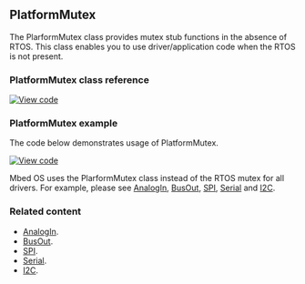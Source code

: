 ## PlatformMutex

The PlarformMutex class provides mutex stub functions in the absence of RTOS. This class enables you to use driver/application code when the RTOS is not present. 

### PlatformMutex class reference

[![View code](https://www.mbed.com/embed/?type=library)](https://os-doc-builder.test.mbed.com/docs/v5.7/mbed-os-api-doxy/class_platform_mutex.html)

### PlatformMutex example

The code below demonstrates usage of PlatformMutex.

[![View code](https://www.mbed.com/embed/?url=https://os.mbed.com/teams/mbed_example/code/mbed-os-example-platform-mutex/)](https://os.mbed.com/teams/mbed_example/code/mbed-os-example-platform-mutex/file/2084d9e90526/main.cpp)

Mbed OS uses the PlarformMutex class instead of the RTOS mutex for all drivers. For example, please see <a href="/docs/v5.6/reference/analogin.html" target="_blank">AnalogIn</a>, <a href="/docs/v5.6/reference/busout.html" target="_blank">BusOut</a>, <a href="/docs/v5.6/reference/spi.html" target="_blank">SPI</a>, <a href="/docs/v5.6/reference/serial.html" target="_blank">Serial</a> and <a href="/docs/v5.6/reference/i2c.html" target="_blank">I2C</a>.

### Related content

- <a href="/docs/v5.6/reference/analogin.html" target="_blank">AnalogIn</a>.
- <a href="/docs/v5.6/reference/busout.html" target="_blank">BusOut</a>. 
- <a href="/docs/v5.6/reference/spi.html" target="_blank">SPI</a>. 
- <a href="/docs/v5.6/reference/serial.html" target="_blank">Serial</a>. 
- <a href="/docs/v5.6/reference/i2c.html" target="_blank">I2C</a>.

